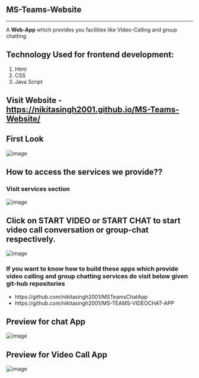 MS-Teams-Website
----------------------------------------------------
----------------------------------------------------
A **Web-App** which provides you facilities like Video-Calling and group chatting

## Technology Used for frontend development:
1. Html
2. CSS
3. Java Script 

## **Visit Website** - https://nikitasingh2001.github.io/MS-Teams-Website/
## First Look
![image](https://user-images.githubusercontent.com/69220037/124892175-4572ce00-dff7-11eb-82fb-b3a602bd1f98.png)

## How to access the services we provide??
### Visit services section
![image](https://user-images.githubusercontent.com/69220037/124892416-7b17b700-dff7-11eb-9ece-24790ec26645.png)

## Click on **START VIDEO** or **START CHAT** to start video call conversation or group-chat respectively.
![image](https://user-images.githubusercontent.com/69220037/124892914-e8c3e300-dff7-11eb-9b65-1ee8a4ab67db.png)

### If you want to know how to build these apps which provide video calling and group chatting services do visit below given git-hub repositories 
<ul>
  <li> https://github.com/nikitasingh2001/MSTeamsChatApp </li>
  <li> https://github.com/nikitasingh2001/MS-TEAMS-VIDEOCHAT-APP </li>
</ul>

## Preview for chat App
![image](https://user-images.githubusercontent.com/69220037/124859195-10ea1c80-dfcd-11eb-90aa-936461334dff.png)

## Preview for Video Call App
![image](https://user-images.githubusercontent.com/69220037/124870939-0fc2ea80-dfe1-11eb-99d0-c224c5fb049e.png)






